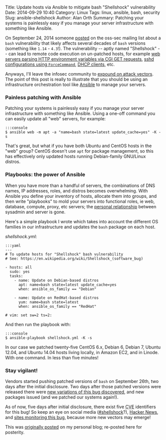 Title: Update hosts via Ansible to mitigate bash "Shellshock" vulnerability
Date: 2014-09-29 10:40
Category: Linux
Tags: linux, ansible, bash, security
Slug: ansible-shellshock
Author: Alan Orth
Summary: Patching your systems is painlessly easy if you manage your server infrastructure with something like Ansible.

On September 24, 2014 someone [posted](http://seclists.org/oss-sec/2014/q3/649 "CVE-2014-6271: remote code execution through bash") on the oss-sec mailing list about a `bash` vulnerability that likely affects several decades of `bash`  versions (something like `1.14` - `4.3`!).  The vulnerability -- aptly named "Shellshock" -- can lead to remote code execution on un-patched hosts, for example [web servers parsing HTTP environment variables via CGI GET requests](http://www.nimbo.com/blog/shellshock-heartbleed-2-0), [sshd configurations using `ForceCommand`](https://community.qualys.com/blogs/laws-of-vulnerabilities/2014/09/24/bash-shellshock-vulnerability "BASH Shellshock vulnerability - Update3"), [DHCP clients](https://www.trustedsec.com/september-2014/shellshock-dhcp-rce-proof-concept/ "Shellshock DHCP RCE PoC"), etc.

Anyways, I'll leave the infosec community to [expound on attack vectors](https://www.dfranke.us/posts/2014-09-27-shell-shock-exploitation-vectors.html "Shell Shock Exploitation Vectors").  The point of this post is really to illustrate that you should be using an infrastructure orchestration tool like [Ansible](http://www.ansible.com/home "Ansible homepage") to manage your servers.

### Painless patching with Ansible

Patching your systems is painlessly easy if you manage your server infrastructure with something like Ansible.  Using a one-off command you can easily update all "web" servers, for example:

    :::console
    $ ansible web -m apt -a "name=bash state=latest update_cache=yes" -K -s

That's great, but what if you have both Ubuntu and CentOS hosts in the "web" group?  CentOS doesn't use `apt` for package management, so this has effectively only updated hosts running Debian-family GNU/Linux distros.

### Playbooks: the power of Ansible

When you have more than a handful of servers, the combinations of DNS names, IP addresses, roles, and distros becomes overwhelming.  With Ansible you define your inventory of hosts, allocate them into groups, and then write "playbooks" to mold your servers into functional roles, ie web, database, compute, proxy, etc servers; the [personal relationship](https://xkcd.com/910/ "XKCD coming about naming servers") between sysadmin and server is gone.

Here's a simple playbook I wrote which takes into account the different OS families in our infrastructure and updates the `bash` package on each host.

_shellshock.yml_:

    :::yaml
    ---
    # To update hosts for "Shellshock" bash vulnerability
    # See: https://en.wikipedia.org/wiki/Shellshock_(software_bug)

    - hosts: all
      sudo: yes
      tasks:
        - name: Update on Debian-based distros
          apt: name=bash state=latest update_cache=yes
          when: ansible_os_family == "Debian"

        - name: Update on RedHat-based distros
          yum: name=bash state=latest
          when: ansible_os_family == "RedHat"

    # vim: set sw=2 ts=2:

And then run the playbook with:

    :::console
    $ ansible-playbook shellshock.yml -K -s

In our case we patched twenty-five CentOS 6.x, Debian 6, Debian 7, Ubuntu 12.04, and Ubuntu 14.04 hosts living locally, in Amazon EC2, and in Linode.  With one command.  In less than five minutes!

### Stay vigilant!

Vendors started pushing patched versions of `bash` on September 26th, two days after the initial disclosure.  Two days after those patched versions were released there were [new variations of this bug discovered](http://lcamtuf.blogspot.com/2014/09/bash-bug-apply-unofficial-patch-now.html "Bash bug: apply Florian"), and new packages issued (and we patched our systems again!).

As of now, five days after initial disclosure, there exist five <abbr title="Common Vulnerabilities and Exposures">CVE</abbr> identifiers for this bug!  So keep an eye on social media ([#shellshock](https://twitter.com/search?q=%23shellshock "#shellshock on Twitter")?), [Hacker News](https://news.ycombinator.com/ "Hacker News"), and [sites monitoring this bug](https://shellshocker.net/ "Shellshock monitoring"), because more new vectors may emerge!

This was [originally posted](https://mjanja.ch/2014/09/update-hosts-via-ansible-to-mitigate-bash-shellshock-vulnerability/) on my personal blog; re-posted here for posterity.
